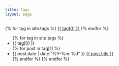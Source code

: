 ```yaml
---
title: Tags
layout: page
---
```


<div id='tag_cloud'>
{% for tag in site.tags %}
<a class="post-tag" href="#{{ tag[0] }}" title="{{ tag[0] }}" rel="{{ tag[1].size }}">{{ tag[0]   }}</a>
{% endfor %}
</div>

<ul class="listing">
{% for tag in site.tags %}
  <li class="listing-seperator-tag" id="{{ tag[0] }}">{{ tag[0] }}</li>
{% for post in tag[1] %}
  <li class="listing-item">
  <time datetime="{{ post.date | date:"%Y-%m-%d" }}">{{ post.date | date:"%Y-%m-%d" }}</time>
  <a href="{{ site.url }}{{ post.url }}" title="{{ post.title }}">{{ post.title }}</a>
  </li>
{% endfor %}
{% endfor %}
</ul>

<script src="/media/js/jquery.tagcloud.js" type="text/javascript" charset="utf-8"></script> 
<script language="javascript">
$.fn.tagcloud.defaults = {
    size: {start: 1, end: 1, unit: 'em'},
      // color: {start: '#f8e0e6', end: '#ff3333'}
};

$(function () {
    $('#tag_cloud a').tagcloud();
});
</script>
